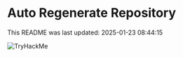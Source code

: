# Auto Regenerate Repository

This README was last updated: 2025-01-23 08:44:15

 ![TryHackMe](https://tryhackme.com/badge/533634)